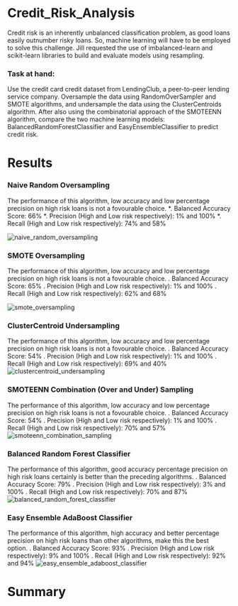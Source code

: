 # Credit_Risk_Analysis

Credit risk is an inherently unbalanced classification problem, as good loans easily outnumber risky loans. So, machine learning will have to be employed to solve this challenge.
Jill requested the use of imbalanced-learn and scikit-learn libraries to build and evaluate models using resampling.

### Task at hand:
Use the credit card credit dataset from LendingClub, a peer-to-peer lending service company. Oversample the data using RandomOverSampler and SMOTE algorithms, and undersample the data using the ClusterCentroids algorithm. After also using the combinatorial approach of the SMOTEENN algorithm, compare the two machine learning models: BalancedRandomForestClassifier and EasyEnsembleClassifier to predict credit risk.

# Results

### Naive Random Oversampling
The performance of this algorithm, low accuracy and low percentage precision on high risk loans is not a fovourable choice.
*. Balanced Accuracy Score: 66%
*. Precision (High and Low risk respectively): 1% and 100%
*. Recall (High and Low risk respectively): 74% and 58%

![naive_random_oversampling](https://user-images.githubusercontent.com/78666055/123552210-26488680-d743-11eb-9d4a-49c31cde06bf.png)

### SMOTE Oversampling
The performance of this algorithm, low accuracy and low percentage precision on high risk loans is not a fovourable choice.
. Balanced Accuracy Score: 65%
. Precision (High and Low risk respectively): 1% and 100%
. Recall (High and Low risk respectively): 62% and 68%

![smote_oversampling](https://user-images.githubusercontent.com/78666055/123552219-2cd6fe00-d743-11eb-9412-30aa355e069f.png)

### ClusterCentroid Undersampling
The performance of this algorithm, low accuracy and low percentage precision on high risk loans is not a fovourable choice.
. Balanced Accuracy Score: 54%
. Precision (High and Low risk respectively): 1% and 100%
. Recall (High and Low risk respectively): 69% and 40%
![clustercentroid_undersampling](https://user-images.githubusercontent.com/78666055/123552222-33657580-d743-11eb-9613-b5b44624020c.png)

### SMOTEENN Combination (Over and Under) Sampling
The performance of this algorithm, low accuracy and low percentage precision on high risk loans is not a fovourable choice.
. Balanced Accuracy Score: 54%
. Precision (High and Low risk respectively): 1% and 100%
. Recall (High and Low risk respectively): 70% and 57%
![smoteenn_combination_sampling](https://user-images.githubusercontent.com/78666055/123552230-3e200a80-d743-11eb-8037-5dd1e272a4a8.png)

### Balanced Random Forest Classifier
The performance of this algorithm, good accuracy percentage precision on high risk loans certainly is better than the preceding algorithms.
. Balanced Accuracy Score: 79%
. Precision (High and Low risk respectively): 3% and 100%
. Recall (High and Low risk respectively): 70% and 87%
![balanced_random_forest_classifier](https://user-images.githubusercontent.com/78666055/123552242-4aa46300-d743-11eb-804a-74d05c78e9b3.png)

### Easy Ensemble AdaBoost Classifier
The performance of this algorithm, high accuracy and better percentage precision on high risk loans than other algorithms, make this the best option.
. Balanced Accuracy Score: 93%
. Precision (High and Low risk respectively): 9% and 100%
. Recall (High and Low risk respectively): 92% and 94%
![easy_ensemble_adaboost_classifier](https://user-images.githubusercontent.com/78666055/123552248-52640780-d743-11eb-87a5-562613cff492.png)

# Summary
